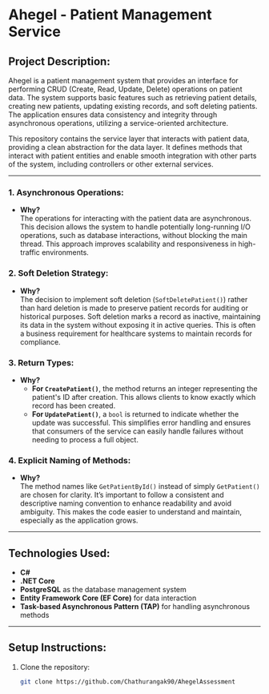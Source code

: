 # Ahegel - Patient Management Service

## **Project Description:**

Ahegel is a patient management system that provides an interface for performing CRUD (Create, Read, Update, Delete) operations on patient data. The system supports basic features such as retrieving patient details, creating new patients, updating existing records, and soft deleting patients. The application ensures data consistency and integrity through asynchronous operations, utilizing a service-oriented architecture.

This repository contains the service layer that interacts with patient data, providing a clean abstraction for the data layer. It defines methods that interact with patient entities and enable smooth integration with other parts of the system, including controllers or other external services.

---

### **1. Asynchronous Operations:**
- **Why?**  
  The operations for interacting with the patient data are asynchronous. This decision allows the system to handle potentially long-running I/O operations, such as database interactions, without blocking the main thread. This approach improves scalability and responsiveness in high-traffic environments.

### **2. Soft Deletion Strategy:**
- **Why?**  
  The decision to implement soft deletion (`SoftDeletePatient()`) rather than hard deletion is made to preserve patient records for auditing or historical purposes. Soft deletion marks a record as inactive, maintaining its data in the system without exposing it in active queries. This is often a business requirement for healthcare systems to maintain records for compliance.

### **3. Return Types:**
- **Why?**  
  - **For `CreatePatient()`**, the method returns an integer representing the patient's ID after creation. This allows clients to know exactly which record has been created.
  - **For `UpdatePatient()`**, a `bool` is returned to indicate whether the update was successful. This simplifies error handling and ensures that consumers of the service can easily handle failures without needing to process a full object.

### **4. Explicit Naming of Methods:**
- **Why?**  
  The method names like `GetPatientById()` instead of simply `GetPatient()` are chosen for clarity. It’s important to follow a consistent and descriptive naming convention to enhance readability and avoid ambiguity. This makes the code easier to understand and maintain, especially as the application grows.

---

## **Technologies Used:**
- **C#**  
- **.NET Core**
- **PostgreSQL** as the database management system
- **Entity Framework Core (EF Core)** for data interaction
- **Task-based Asynchronous Pattern (TAP)** for handling asynchronous methods

---

## **Setup Instructions:**

1. Clone the repository:
   ```bash
   git clone https://github.com/Chathurangak90/AhegelAssessment
